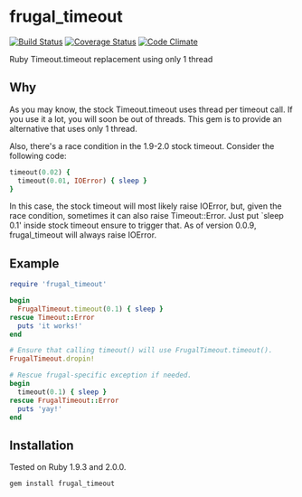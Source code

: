 frugal_timeout
==============

[![Build Status](https://travis-ci.org/ledestin/frugal_timeout.png)](https://travis-ci.org/ledestin/frugal_timeout)
[![Coverage Status](https://coveralls.io/repos/ledestin/frugal_timeout/badge.png)](https://coveralls.io/r/ledestin/frugal_timeout)
[![Code Climate](https://codeclimate.com/github/ledestin/frugal_timeout.png)](https://codeclimate.com/github/ledestin/frugal_timeout)

Ruby Timeout.timeout replacement using only 1 thread

## Why

As you may know, the stock Timeout.timeout uses thread per timeout call. If you
use it a lot, you will soon be out of threads. This gem is to provide an
alternative that uses only 1 thread.

Also, there's a race condition in the 1.9-2.0 stock timeout. Consider the
following code:
```ruby
timeout(0.02) {
  timeout(0.01, IOError) { sleep }
}
```

In this case, the stock timeout will most likely raise IOError, but, given the
race condition, sometimes it can also raise Timeout::Error. Just put `sleep 0.1'
inside stock timeout ensure to trigger that. As of version 0.0.9, frugal_timeout
will always raise IOError.

## Example

```ruby
require 'frugal_timeout'

begin
  FrugalTimeout.timeout(0.1) { sleep }
rescue Timeout::Error
  puts 'it works!'
end

# Ensure that calling timeout() will use FrugalTimeout.timeout().
FrugalTimeout.dropin!

# Rescue frugal-specific exception if needed.
begin
  timeout(0.1) { sleep }
rescue FrugalTimeout::Error
  puts 'yay!'
end
```

## Installation

Tested on Ruby 1.9.3 and 2.0.0.

```
gem install frugal_timeout
```
